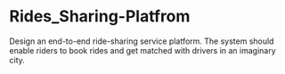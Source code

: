 # Rides_Sharing-Platfrom
Design an end-to-end ride-sharing service platform.   The system should enable riders to book rides and get matched with drivers in an  imaginary city. 
